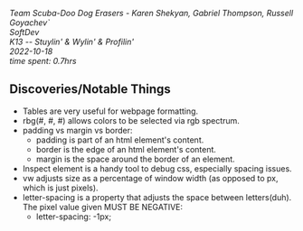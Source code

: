 *Team Scuba-Doo Dog Erasers - Karen Shekyan, Gabriel Thompson, Russell Goyachev`* \
*SoftDev* \
*K13 -- Stuylin' & Wylin' & Profilin'* \
*2022-10-18* \
*time spent: 0.7hrs*
## Discoveries/Notable Things
- Tables are very useful for webpage formatting.
- rbg(#, #, #) allows colors to be selected via rgb spectrum.
- padding vs margin vs border:
  - padding is part of an html element's content.
  - border is the edge of an html element's content.
  - margin is the space around the border of an element.
- Inspect element is a handy tool to debug css, especially spacing issues.
- vw adjusts size as a percentage of window width (as opposed to px, which is just pixels).
- letter-spacing is a property that adjusts the space between letters(duh). The pixel value given MUST BE NEGATIVE:
  - letter-spacing: -1px;

